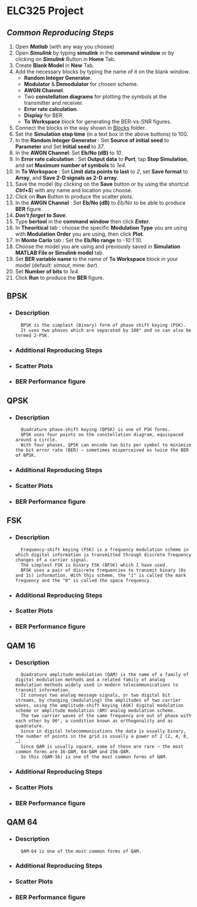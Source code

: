 # ELC325 Project

## _Common Reproducing Steps_

1. Open **_Matlab_** (with any way you choose)
2. Open **_Simulink_** by typing **simulink** in the **command window** or by clicking on **_Simulink_** Button in **Home** Tab.
3. Create **Blank Model** in **New** Tab.
4. Add the necessary blocks by typing the name of it on the blank window.
    - **Random Integer Generator**.
    - **Modulator** & **Demodulator** for chosen scheme.
    - **AWGN Channel**.
    - Two **constellation diagrams** for plotting the symbols at the transmitter and receiver.
    - **Error rate calculation**.
    - **Display** for BER.
    - **To Workspace** block for generating the BER-vs-SNR figures. 
5. Connect the blocks in the way shown in [Blocks](/Blocks) folder.
6. Set the **Simulation stop time** (in a text box in the above buttons) to 100.
7. In the **Random Integer Generator** : Set **Source of initial seed** to **Parameter** and Set **Initial seed** to _37_.
8. In the **AWGN Channel**: Set **Eb/No (dB)** to _10_.
9. In **Error rate calculation** : Set **Output data** to **Port**, tap **Stop Simulation**, and set **Maximum number of symbols** to _1e4_.
10. In **To Workspace** : Set **Limit data points to last** to _2_, set **Save format** to **Array**, and **Save 2-D signals as 2-D array**.
11. Save the model (by clicking on the **Save** button or by using the shortcut **_Ctrl+S_**) with any name and location you choose.
12. Click on **Run** Button to produce the scatter plots.
13. In the **AWGN Channel** : Set **Eb/No (dB)** to _Eb/No_ to be able to produce **BER** figure.
14. **_Don't forget to Save_**.
15. Type **bertool** in the **command window** then click **_Enter_**.
16. In **Theoritical** tab : choose the specific **Modulation Type** you are using with **Modulation Order** you are using, then click **Plot**.
17. In **Monte Carlo** tab : Set the **Eb/No range** to _-10:1:10_.
18. Choose the model you are using and previously saved in **Simulation MATLAB File or Simulink model** tab.
19. Set **BER variable name** to the name of **To Workspace** block in your model (default: _simout_, mine: _ber_).
20. Set **Number of bits** to _1e4_.
21. Click **Run** to produce the **BER** figure.

## **BPSK**

* ###  Description
        BPSK is the simplest (Binary) form of phase shift keying (PSK).
        It uses two phases which are separated by 180° and so can also be termed 2-PSK.
* ###  Additional Reproducing Steps
* ###  Scatter Plots
* ###  BER Performance figure

## **QPSK**

* ###  Description
        Quadrature phase-shift keying (QPSK) is one of PSK forms.
        QPSK uses four points on the constellation diagram, equispaced around a circle.
        With four phases, QPSK can encode two bits per symbol to minimize the bit error rate (BER) — sometimes misperceived as twice the BER of BPSK.
* ###  Additional Reproducing Steps
* ###  Scatter Plots
* ###  BER Performance figure

## **FSK**

* ###  Description
        Frequency-shift keying (FSK) is a frequency modulation scheme in which digital information is transmitted through discrete frequency changes of a carrier signal.
        The simplest FSK is binary FSK (BFSK) which I have used.
        BFSK uses a pair of discrete frequencies to transmit binary (0s and 1s) information. With this scheme, the "1" is called the mark frequency and the "0" is called the space frequency.
* ###  Additional Reproducing Steps
* ###  Scatter Plots
* ###  BER Performance figure

## **QAM 16**

* ###  Description
        Quadrature amplitude modulation (QAM) is the name of a family of digital modulation methods and a related family of analog modulation methods widely used in modern telecommunications to transmit information.
        It conveys two analog message signals, or two digital bit streams, by changing (modulating) the amplitudes of two carrier waves, using the amplitude-shift keying (ASK) digital modulation scheme or amplitude modulation (AM) analog modulation scheme.
        The two carrier waves of the same frequency are out of phase with each other by 90°, a condition known as orthogonality and as quadrature.
        Since in digital telecommunications the data is usually binary, the number of points in the grid is usually a power of 2 (2, 4, 8, …).
        Since QAM is usually square, some of these are rare — the most common forms are 16-QAM, 64-QAM and 256-QAM.
        So this (QAM-16) is one of the most common forms of QAM.
* ###  Additional Reproducing Steps
* ###  Scatter Plots
* ###  BER Performance figure

## **QAM 64**

* ###  Description
        QAM-64 is one of the most common forms of QAM.
* ###  Additional Reproducing Steps
* ###  Scatter Plots
* ###  BER Performance figure